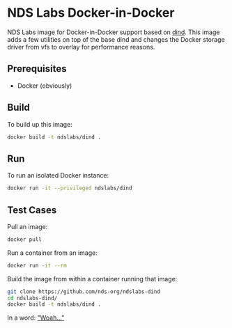 # NDS Labs Docker-in-Docker

NDS Labs image for Docker-in-Docker support based on [dind](https://github.com/docker-library/docker/blob/746d9052066ccfbcb98df7d9ae71cf05d8877419/1.12/dind/Dockerfile). This image adds a few utilities on top of the base dind and changes the Docker storage driver from vfs to overlay for performance reasons.

## Prerequisites
* Docker (obviously)

## Build
To build up this image:
```bash
docker build -t ndslabs/dind .
```

## Run
To run an isolated Docker instance:
```bash
docker run -it --privileged ndslabs/dind
```

## Test Cases
Pull an image:
```bash
docker pull 
```

Run a container from an image:
```bash
docker run -it --rm 
```

Build the image from within a container running that image:
```bash
git clone https://github.com/nds-org/ndslabs-dind
cd ndslabs-dind/
docker build -t ndslabs/dind .
```

In a word: ["Woah..."](https://cdn.meme.am/cache/instances/folder56/66577056.jpg)
